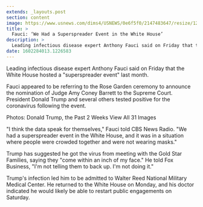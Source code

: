 ```yaml
--- 
extends: _layouts.post 
section: content 
image: https://www.usnews.com/dims4/USNEWS/0e6f5f0/2147483647/resize/1200x%3E/quality/85/?url=http%3A%2F%2Fmedia.beam.usnews.com%2Fbe%2F22%2Feab4c8ed45018b58c971a17af2ce%2F201009-rosegarden-editorial.jpg 
title: > 
  Fauci: ‘We Had a Superspreader Event in the White House’ 
description: > 
  Leading infectious disease expert Anthony Fauci said on Friday that the White House hosted a "superspreader event" last month.President Donald Trump and several others tested positive for the coronavirus following the event.Photos: Donald Trump, the Past 2 Weeks View All 31 Images"I think the data speak for themselves," Fauci told CBS News Radio."We had a superspreader event in the White House, and it was in a situation where people were crowded together and were not wearing masks."He returned to the White House on Monday, and his doctor indicated he would likely be able to restart public engagements on Saturday. 
date: 1602284013.1226583 
--- 
```

Leading infectious disease expert Anthony Fauci said on Friday that the White House hosted a "superspreader event" last month.

Fauci appeared to be referring to the Rose Garden ceremony to announce the nomination of Judge Amy Coney Barrett to the Supreme Court. President Donald Trump and several others tested positive for the coronavirus following the event.

Photos: Donald Trump, the Past 2 Weeks View All 31 Images

"I think the data speak for themselves," Fauci told CBS News Radio. "We had a superspreader event in the White House, and it was in a situation where people were crowded together and were not wearing masks."

Trump has suggested he got the virus from meeting with the Gold Star Families, saying they "come within an inch of my face." He told Fox Business, "I'm not telling them to back up. I'm not doing it."

Trump's infection led him to be admitted to Walter Reed National Military Medical Center. He returned to the White House on Monday, and his doctor indicated he would likely be able to restart public engagements on Saturday.